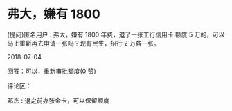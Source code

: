 # 弗大，嫌有 1800

(提问)匿名用户 : 弗大，嫌有 1800 年费，退了一张工行信用卡 额度 5 万的，可以马上重新再去申请一张吗？现有民生，招行 2 万各一张。

2018-07-04

回答：可以，重新审批额度(0 赞)

评论区：

邓杰 : 退之前办张金卡，可以保留额度